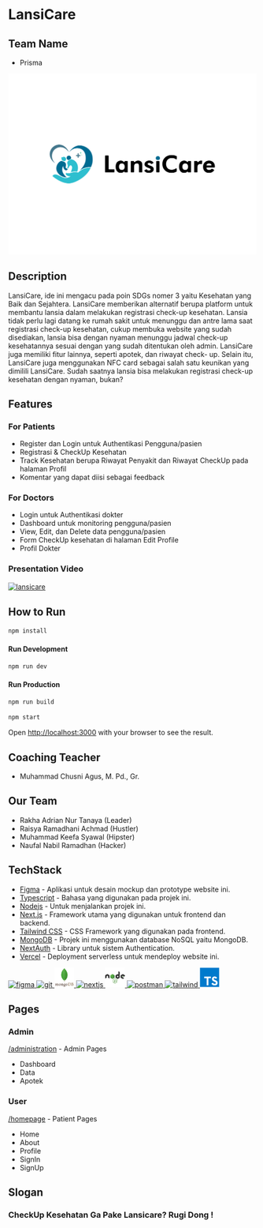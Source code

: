 # LansiCare

## Team Name

- Prisma

![Lansicare Logo](https://github.com/naufalnrsmitter20/lansicare-health/blob/Production/public/Lansicare_With_Bg.png?raw=true)

## Description

<p>
LansiCare, ide ini mengacu pada poin SDGs nomer 3 yaitu Kesehatan yang Baik dan Sejahtera. LansiCare memberikan alternatif berupa platform untuk membantu lansia dalam melakukan registrasi check-up kesehatan. Lansia tidak perlu lagi datang ke rumah sakit untuk menunggu dan antre lama saat registrasi check-up kesehatan, cukup membuka website yang sudah disediakan, lansia bisa dengan nyaman menunggu jadwal check-up kesehatannya sesuai dengan yang sudah ditentukan oleh admin. LansiCare juga memiliki fitur lainnya, seperti apotek, dan riwayat check- up. Selain itu, LansiCare juga menggunakan NFC card sebagai salah satu keunikan yang dimilili LansiCare. Sudah saatnya lansia bisa melakukan registrasi check-up kesehatan dengan nyaman, bukan?
</p>

## Features

### For Patients

- Register dan Login untuk Authentikasi Pengguna/pasien
- Registrasi & CheckUp Kesehatan
- Track Kesehatan berupa Riwayat Penyakit dan Riwayat CheckUp pada halaman Profil
- Komentar yang dapat diisi sebagai feedback

### For Doctors

- Login untuk Authentikasi dokter
- Dashboard untuk monitoring pengguna/pasien
- View, Edit, dan Delete data pengguna/pasien
- Form CheckUp kesehatan di halaman Edit Profile
- Profil Dokter

### Presentation Video

<a href="https://youtu.be/AxcdLAxHvYA" target="blank"><img align="center" src="https://raw.githubusercontent.com/rahuldkjain/github-profile-readme-generator/master/src/images/icons/Social/youtube.svg" alt="lansicare" height="30" width="40" /></a>

## How to Run

```sh
npm install
```

#### Run Development

```sh
npm run dev
```

#### Run Production

```sh
npm run build
```

```sh
npm start
```

Open [http://localhost:3000](http://localhost:3000) with your browser to see the result.

## Coaching Teacher

- Muhammad Chusni Agus, M. Pd., Gr.

## Our Team

- Rakha Adrian Nur Tanaya (Leader)
- Raisya Ramadhani Achmad (Hustler)
- Muhammad Keefa Syawal (Hipster)
- Naufal Nabil Ramadhan (Hacker)

## TechStack

- [Figma](https://figma.com/) - Aplikasi untuk desain mockup dan prototype website ini.
- [Typescript](https://www.typescriptlang.org/docs/) - Bahasa yang digunakan pada projek ini.
- [Nodejs](https://nodejs.org/) - Untuk menjalankan projek ini.
- [Next.js](https://nextjs.org/) - Framework utama yang digunakan untuk frontend dan backend.
- [Tailwind CSS](https://tailwindcss.com/) - CSS Framework yang digunakan pada frontend.
- [MongoDB](https://www.mongodb.com/) - Projek ini menggunakan database NoSQL yaitu MongoDB.
- [NextAuth](https://next-auth.js.org/) - Library untuk sistem Authentication.
- [Vercel](https://vercel.com) - Deployment serverless untuk mendeploy website ini.

<a href="https://www.figma.com/" target="_blank" rel="noreferrer"> <img src="https://www.vectorlogo.zone/logos/figma/figma-icon.svg" alt="figma" width="40" height="40"/> </a> <a href="https://git-scm.com/" target="_blank" rel="noreferrer"> <img src="https://www.vectorlogo.zone/logos/git-scm/git-scm-icon.svg" alt="git" width="40" height="40"/> </a> <a href="https://www.mongodb.com/" target="_blank" rel="noreferrer"> <img src="https://raw.githubusercontent.com/devicons/devicon/master/icons/mongodb/mongodb-original-wordmark.svg" alt="mongodb" width="40" height="40"/> </a> <a href="https://nextjs.org/" target="_blank" rel="noreferrer"> <img src="https://cdn.worldvectorlogo.com/logos/nextjs-2.svg" alt="nextjs" width="40" height="40"/> </a> <a href="https://nodejs.org" target="_blank" rel="noreferrer"> <img src="https://raw.githubusercontent.com/devicons/devicon/master/icons/nodejs/nodejs-original-wordmark.svg" alt="nodejs" width="40" height="40"/> </a> <a href="https://postman.com" target="_blank" rel="noreferrer"> <img src="https://www.vectorlogo.zone/logos/getpostman/getpostman-icon.svg" alt="postman" width="40" height="40"/> </a> <a href="https://tailwindcss.com/" target="_blank" rel="noreferrer"> <img src="https://www.vectorlogo.zone/logos/tailwindcss/tailwindcss-icon.svg" alt="tailwind" width="40" height="40"/> </a> <a href="https://www.typescriptlang.org/" target="_blank" rel="noreferrer"> <img src="https://raw.githubusercontent.com/devicons/devicon/master/icons/typescript/typescript-original.svg" alt="typescript" width="40" height="40"/> </a> </p>

## Pages

### Admin

[/administration](https://lansicare-health.vercel.app/administration) - Admin Pages

- Dashboard
- Data
- Apotek

### User

[/homepage](lansicare-health.vercel.app) - Patient Pages

- Home
- About
- Profile
- SignIn
- SignUp

## Slogan

### CheckUp Kesehatan Ga Pake Lansicare? Rugi Dong !

